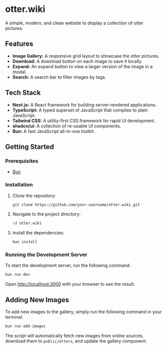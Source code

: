# otter.wiki

A simple, modern, and clean website to display a collection of otter pictures.

## Features

*   **Image Gallery:** A responsive grid layout to showcase the otter pictures.
*   **Download:** A download button on each image to save it locally.
*   **Expand:** An expand button to view a larger version of the image in a modal.
*   **Search:** A search bar to filter images by tags.

## Tech Stack

*   **Next.js:** A React framework for building server-rendered applications.
*   **TypeScript:** A typed superset of JavaScript that compiles to plain JavaScript.
*   **Tailwind CSS:** A utility-first CSS framework for rapid UI development.
*   **shadcn/ui:** A collection of re-usable UI components.
*   **Bun:** A fast JavaScript all-in-one toolkit.

## Getting Started

### Prerequisites

*   [Bun](https://bun.sh/)

### Installation

1.  Clone the repository:

    ```bash
    git clone https://github.com/your-username/otter.wiki.git
    ```

2.  Navigate to the project directory:

    ```bash
    cd otter.wiki
    ```

3.  Install the dependencies:

    ```bash
    bun install
    ```

### Running the Development Server

To start the development server, run the following command:

```bash
bun run dev
```

Open [http://localhost:3000](http://localhost:3000) with your browser to see the result.

## Adding New Images

To add new images to the gallery, simply run the following command in your terminal:

```bash
bun run add-images
```

The script will automatically fetch new images from online sources, download them to `public/otters`, and update the gallery component.
